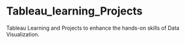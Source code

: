 # Tableau_learning_Projects
Tableau Learning and Projects to enhance the hands-on skills of Data Visualization.
